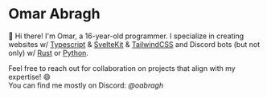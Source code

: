 # Omar Abragh
👋 Hi there! I'm Omar, a 16-year-old programmer. I specialize in creating websites w/ [Typescript](https://typescriptlang.org) & [SvelteKit](https://kit.svelte.dev) & [TailwindCSS](https://tailwindcss.com) and Discord bots (but not only) w/ [Rust](https://rust-lang.org) or [Python](https://python.org). 

Feel free to reach out for collaboration on projects that align with my expertise! 😄 <br/>You can find me mostly on Discord: *@oabragh*